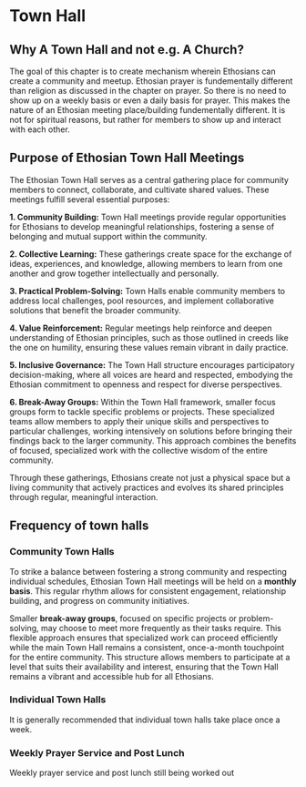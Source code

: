 # Town Hall

## Why A Town Hall and not e.g. A Church?
The goal of this chapter is to create mechanism wherein Ethosians can create a 
community and meetup. Ethosian prayer is fundementally different than religion 
as discussed in the chapter on prayer. So there is no need to show up on a weekly basis or even a daily basis for prayer. This makes the nature of an Ethosian meeting place/building fundementally different. It is not for spiritual reasons, but rather for members to show up and interact with each other.

## Purpose of Ethosian Town Hall Meetings
The Ethosian Town Hall serves as a central gathering place for community members to connect, collaborate, and cultivate shared values. These meetings fulfill several essential purposes:

**1. Community Building:** Town Hall meetings provide regular opportunities for Ethosians to develop meaningful relationships, fostering a sense of belonging and mutual support within the community.

**2. Collective Learning:** These gatherings create space for the exchange of ideas, experiences, and knowledge, allowing members to learn from one another and grow together intellectually and personally.

**3. Practical Problem-Solving:** Town Halls enable community members to address local challenges, pool resources, and implement collaborative solutions that benefit the broader community.

**4. Value Reinforcement:** Regular meetings help reinforce and deepen understanding of Ethosian principles, such as those outlined in creeds like the one on humility, ensuring these values remain vibrant in daily practice.

**5. Inclusive Governance:** The Town Hall structure encourages participatory decision-making, where all voices are heard and respected, embodying the Ethosian commitment to openness and respect for diverse perspectives.

**6. Break-Away Groups:** Within the Town Hall framework, smaller focus groups form to tackle specific problems or projects. These specialized teams allow members to apply their unique skills and perspectives to particular challenges, working intensively on solutions before bringing their findings back to the larger community. This approach combines the benefits of focused, specialized work with the collective wisdom of the entire community.

Through these gatherings, Ethosians create not just a physical space but a living community that actively practices and evolves its shared principles through regular, meaningful interaction.

## Frequency of town halls

### Community Town Halls
To strike a balance between fostering a strong community and respecting individual schedules, Ethosian Town Hall meetings will be held on a **monthly basis**. This regular rhythm allows for consistent engagement, relationship building, and progress on community initiatives.

Smaller **break-away groups**, focused on specific projects or problem-solving, may choose to meet more frequently as their tasks require. This flexible approach ensures that specialized work can proceed efficiently while the main Town Hall remains a consistent, once-a-month touchpoint for the entire community. This structure allows members to participate at a level that suits their availability and interest, ensuring that the Town Hall remains a vibrant and accessible hub for all Ethosians.

### Individual Town Halls
It is generally recommended that individual town halls take place once a week.

### Weekly Prayer Service and Post Lunch
Weekly prayer service and post lunch still being worked out
